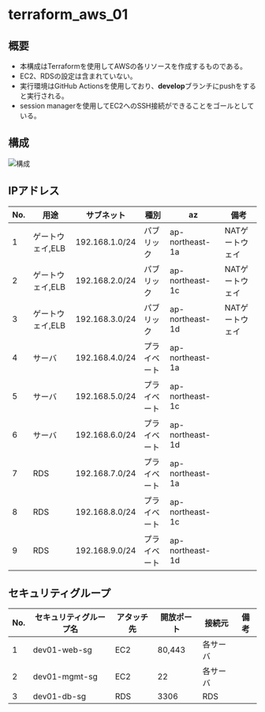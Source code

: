# terraform_aws_01

## 概要
- 本構成はTerraformを使用してAWSの各リソースを作成するものである。
- EC2、RDSの設定は含まれていない。
- 実行環境はGitHub Actionsを使用しており、**develop**ブランチにpushをすると実行される。
- session managerを使用してEC2へのSSH接続ができることをゴールとしている。
## 構成
![構成](https://github.com/user-attachments/assets/969f905c-bcec-45b9-aae0-6646fe6cf812)
## IPアドレス
| No.|用途|サブネット|種別|az|備考|
| ------------- | ------------- | ------------- | ------------- | ------------- | ------------- |
|1|ゲートウェイ,ELB|192.168.1.0/24|パブリック|ap-northeast-1a|NATゲートウェイ|
|2|ゲートウェイ,ELB|192.168.2.0/24|パブリック|ap-northeast-1c|NATゲートウェイ|
|3|ゲートウェイ,ELB|192.168.3.0/24|パブリック|ap-northeast-1d|NATゲートウェイ|
|4|サーバ|192.168.4.0/24|プライベート|ap-northeast-1a|
|5|サーバ|192.168.5.0/24|プライベート|ap-northeast-1c|
|6|サーバ|192.168.6.0/24|プライベート|ap-northeast-1d|
|7|RDS|192.168.7.0/24|プライベート|ap-northeast-1a|
|8|RDS|192.168.8.0/24|プライベート|ap-northeast-1c|
|9|RDS|192.168.9.0/24|プライベート|ap-northeast-1d|

## セキュリティグループ
| No.|セキュリティグループ名|アタッチ先|開放ポート|接続元|備考|
| ------------- | ------------- | ------------- | ------------- | ------------- | ------------- |
|1|dev01-web-sg|EC2|80,443|各サーバ|
|2|dev01-mgmt-sg|EC2|22|各サーバ|
|3|dev01-db-sg|RDS|3306|RDS|



